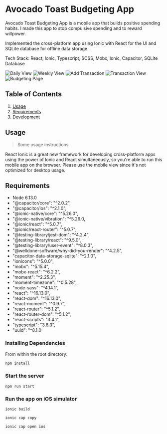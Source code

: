 # Avocado Toast Budgeting App 

Avocado Toast Budgeting App is a mobile app that builds positive spending habits. I made this app to stop compulsive spending and to reward willpower.

Implemented the cross-platform app using Ionic with React for the UI and SQLite database for offline data storage.
  
Tech Stack: React, Ionic, Typescript, SCSS, Mobx, Ionic, Capacitor, SQLite Database

![Daily View](https://i.imgur.com/lM5Sxwt.png)
![Weekly View](https://i.imgur.com/YNuXAk0.png)
![Add Transaction](https://i.imgur.com/YAhBeNx.png)
![Transaction View](https://i.imgur.com/C3GOFBf.png)
![Budgeting Page](https://i.imgur.com/U1IzgjH.png)


## Table of Contents
1. [Usage](#Usage)
2. [Requirements](#requirements)
3. [Development](#development)

## Usage

> Some usage instructions

React Ionic is a great new framework for developing cross-platform apps using the power of Ionic and React simultaneously, so you're able to run this mobile app on the browser. Please use the mobile view since it's not optimized for desktop usage. 

## Requirements

- Node 6.13.0
- "@capacitor/core": "^2.0.2",
- "@capacitor/ios": "^2.1.0",
- "@ionic-native/core": "^5.26.0",
- "@ionic-native/vibration": "^5.26.0,
- "@ionic/react": "^5.0.7",
- "@ionic/react-router": "^5.0.7",
- "@testing-library/jest-dom": "^4.2.4",
- "@testing-library/react": "^9.5.0",
- "@testing-library/user-event": "^8.0.3",
- "@welldone-software/why-did-you-render": "^4.2.5",
- "capacitor-data-storage-sqlite": "^2.1.0",
- "ionicons": "^5.0.0",
- "mobx": "^5.15.4",
- "mobx-react": "^6.2.2",
- "moment": "^2.25.3",
- "moment-timezone": "^0.5.28",
- "node-sass": "^4.14.1",
- "react": "^16.13.0",
- "react-dom": "^16.13.0",
- "react-moment": "^0.9.7",
- "react-router": "^5.1.2",
- "react-router-dom": "^5.1.2",
- "react-scripts": "3.4.1",
- "typescript": "3.8.3",
- "uuid": "^8.1.0

### Installing Dependencies

From within the root directory:

```sh
npm install
```

### Start the server

```
npm run start

```
### Run the app on iOS simulator

```
ionic build 

ionic cap copy

ionic cap open ios

```


